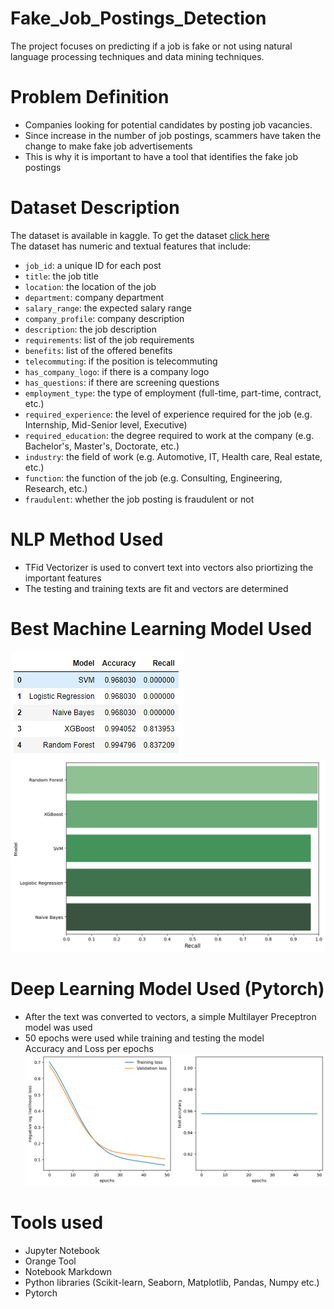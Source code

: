 # Fake_Job_Postings_Detection
The project focuses on predicting if a job is fake or not using natural language processing techniques and data mining techniques.
# Problem Definition
* Companies looking for potential candidates by posting job vacancies.
* Since increase in the number of job postings, scammers have taken the change to make fake job advertisements
* This is why it is important to have a tool that identifies the fake job postings
# Dataset Description
The dataset is available in kaggle. To get the dataset [click here](https://www.kaggle.com/datasets/shivamb/real-or-fake-fake-jobposting-prediction) </br>
The dataset has numeric and textual features that include:
* `job_id`: a unique ID for each post 
* `title`: the job title 
* `location`: the location of the job 
* `department`: company department              
* `salary_range`: the expected salary range            
* `company_profile`: company description          
* `description`: the job description                 
* `requirements`: list of the job requirements             
* `benefits`: list of the offered benefits                  
* `telecommuting`: if the position is telecommuting           
* `has_company_logo`: if there is a company logo             
* `has_questions`: if there are screening questions               
* `employment_type`: the type of employment (full-time, part-time, contract, etc.)       
* `required_experience`: the level of experience required for the job (e.g. Internship, Mid-Senior level, Executive)      
* `required_education`: the degree required to work at the company (e.g. Bachelor's, Master's, Doctorate, etc.) 
* `industry`: the field of work (e.g. Automotive, IT, Health care, Real estate, etc.)                 
* `function`: the function of the job (e.g. Consulting, Engineering, Research, etc.)               
* `fraudulent`: whether the job posting is fraudulent or not 
# NLP Method Used
* TFid Vectorizer is used to convert text into vectors also priortizing the important features
* The testing and training texts are fit and vectors are determined 
# Best Machine Learning Model Used
![Models](imgs/Model_Used.PNG) </br>
![Best](imgs/Best_model.PNG)
# Deep Learning Model Used (Pytorch)
* After the text was converted to vectors, a simple Multilayer Preceptron model was used
* 50 epochs were used while training and testing the model </br>
Accuracy and Loss per epochs </br>
![Deep_Learning](imgs/DL.PNG)
# Tools used
* Jupyter Notebook
* Orange Tool
* Notebook Markdown
* Python libraries (Scikit-learn, Seaborn, Matplotlib, Pandas, Numpy etc.)
* Pytorch
